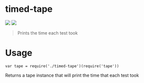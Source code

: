timed-tape
==========

[![](https://img.shields.io/badge/made%20by-Protocol%20Labs-blue.svg?style=flat-square)](http://ipn.io) [![](https://img.shields.io/badge/freenode-%23ipfs-blue.svg?style=flat-square)](http://webchat.freenode.net/?channels=%23ipfs)

> Prints the time each test took

# Usage

```
var tape = require('./timed-tape')(require('tape'))
```

Returns a tape instance that will print the time that each test took
